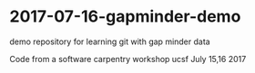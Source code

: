 # 2017-07-16-gapminder-demo
demo repository for learning git with gap minder data

Code from a software carpentry workshop ucsf July 15,16 2017
